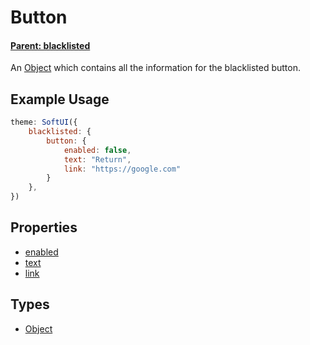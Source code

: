 # Button
#### **[Parent: blacklisted](/docs/blacklisted/)**

An [Object](https://developer.mozilla.org/en-US/docs/Web/JavaScript/Reference/Global_Objects/Object) which contains all the information for the blacklisted button.

## Example Usage
```js
theme: SoftUI({
    blacklisted: {
        button: {
            enabled: false,
            text: "Return",
            link: "https://google.com"
        }
    },
})
```

## Properties
* [enabled](/docs/blacklisted/button/enabled)
* [text](/docs/blacklisted/button/text)
* [link](/docs/blacklisted/button/link)

## Types
- [Object](https://developer.mozilla.org/en-US/docs/Web/JavaScript/Reference/Global_Objects/Object)